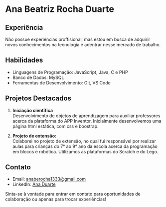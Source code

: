 # Ana Beatriz Rocha Duarte

## Experiência

Não possue experiências proffisional, mas estou em busca de adquirir novos conhecimentos na tecnologia e adentrar nesse mercado de trabalho.

## Habilidades

- Linguagens de Programação: JavaScript, Java, C e PHP
- Banco de Dados: MySQL
- Ferramentas de Desenvolvimento: Git, VS Code

## Projetos Destacados

1. **Iniciação científica**  
   Desenvolvimento de objetos de aprendizagem para auxiliar professores acerca da plataforma do APP Inventor. Inicialmente desenvolvemos uma página html estática, com css e boostrap.

2. **Projeto de extensão:**  
   Colaborei no projeto de extensão, no qual fui responsável por realizar aulas para crianças do 7° ao 9° ano da escola acerca da programação em blocos e robótica. Utilizamos as plataformas do Scratch e do Lego.


## Contato

- Email: anaberocha1333@gmail.com
- LinkedIn: [Ana Duarte](https://www.linkedin.com/in/ana-beatriz-rocha-duarte-39046723a?utm_source=share&utm_campaign=share_via&utm_content=profile&utm_medium=android_app)

Sinta-se à vontade para entrar em contato para oportunidades de colaboração ou apenas para trocar experiências!